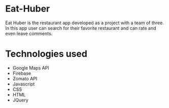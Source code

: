 # Eat-Huber

Eat Huber is the restaurant app developed as a project with a team of three. In this app user can search for their favorite restaurant and can rate and even leave comments.

# Technologies used

* Google Maps API
* Firebase
* Zomato API
* Javascript
* CSS
* HTML
* JQuery
